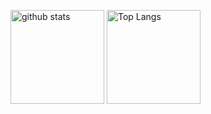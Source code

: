<p align="left"> 
  <img alt="github stats" height="150px" src="https://github-readme-stats.vercel.app/api?username=tichikawa14&count_private=true&theme=onedark&show_icons=ture" />
  <img alt="Top Langs" height="150px" src="https://github-readme-stats.vercel.app/api/top-langs/?username=tichikawa14&layout=compact&show_icons=true&theme=onedark" />
</p>

